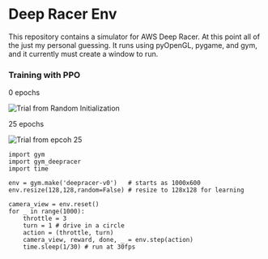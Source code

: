 # Deep Racer Env

This repository contains a simulator for AWS Deep Racer. At this point all of the just my personal guessing. It runs using pyOpenGL, pygame, and gym, and it currently must create a window to run.

### Training with PPO

0 epochs

![Trial from Random Initialization](https://github.com/mtmoncur/deepracer_env/gifs/0.gifs)

25 epochs

![Trial from epcoh 25](https://github.com/mtmoncur/deepracer_env/gifs/25.gifs)

```
import gym
import gym_deepracer
import time

env = gym.make('deepracer-v0')   # starts as 1000x600
env.resize(128,128,random=False) # resize to 128x128 for learning

camera_view = env.reset()
for _ in range(1000):
    throttle = 3
    turn = 1 # drive in a circle
    action = (throttle, turn)
    camera_view, reward, done, _ = env.step(action)
    time.sleep(1/30) # run at 30fps
```
